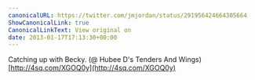 ```yaml
---
canonicalURL: https://twitter.com/jmjordan/status/291956424664305664
ShowCanonicalLink: true
CanonicalLinkText: View original on
date: 2013-01-17T17:13:30+00:00
---
```

Catching up with Becky. (@ Hubee D's Tenders And Wings) [http://4sq.com/XGOQ0y](http://4sq.com/XGOQ0y)